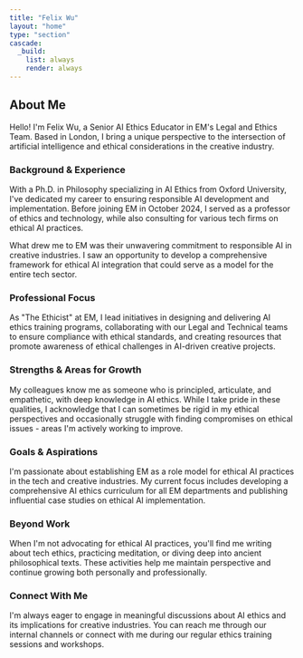 ```yaml
---
title: "Felix Wu"
layout: "home"
type: "section"
cascade:
  _build:
    list: always
    render: always
---
```

## About Me

Hello! I'm Felix Wu, a Senior AI Ethics Educator in EM's Legal and Ethics Team. Based in London, I bring a unique perspective to the intersection of artificial intelligence and ethical considerations in the creative industry.

### Background & Experience

With a Ph.D. in Philosophy specializing in AI Ethics from Oxford University, I've dedicated my career to ensuring responsible AI development and implementation. Before joining EM in October 2024, I served as a professor of ethics and technology, while also consulting for various tech firms on ethical AI practices.

What drew me to EM was their unwavering commitment to responsible AI in creative industries. I saw an opportunity to develop a comprehensive framework for ethical AI integration that could serve as a model for the entire tech sector.

### Professional Focus

As "The Ethicist" at EM, I lead initiatives in designing and delivering AI ethics training programs, collaborating with our Legal and Technical teams to ensure compliance with ethical standards, and creating resources that promote awareness of ethical challenges in AI-driven creative projects.

### Strengths & Areas for Growth

My colleagues know me as someone who is principled, articulate, and empathetic, with deep knowledge in AI ethics. While I take pride in these qualities, I acknowledge that I can sometimes be rigid in my ethical perspectives and occasionally struggle with finding compromises on ethical issues - areas I'm actively working to improve.

### Goals & Aspirations

I'm passionate about establishing EM as a role model for ethical AI practices in the tech and creative industries. My current focus includes developing a comprehensive AI ethics curriculum for all EM departments and publishing influential case studies on ethical AI implementation.

### Beyond Work

When I'm not advocating for ethical AI practices, you'll find me writing about tech ethics, practicing meditation, or diving deep into ancient philosophical texts. These activities help me maintain perspective and continue growing both personally and professionally.

### Connect With Me

I'm always eager to engage in meaningful discussions about AI ethics and its implications for creative industries. You can reach me through our internal channels or connect with me during our regular ethics training sessions and workshops.